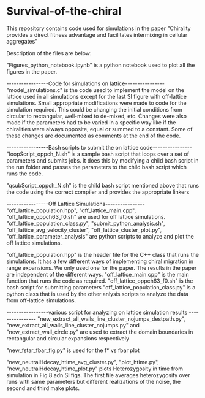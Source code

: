 # Survival-of-the-chiral
This repository contains code used for simulations in the paper  "Chirality provides a direct fitness advantage and facilitates intermixing in cellular aggregates"

Description of the files are below:

"Figures_python_notebook.ipynb" is a python notebook used to plot all the figures in the paper.

-----------------Code for simulations on lattice----------------
"model_simulations.c" is the code used to implement the model on the lattice used in all simulations except for the last SI figure with off-lattice simulations. Small appropriate modifications were made to code for the simulation required. This could be changing the initial conditions from circular to rectangular, well-mixed to de-mixed, etc.  Changes were also made if the parameters had to be varied in a specific way like if the chiralities were always opposite, equal or summed to a constant. Some of these changes are documented as comments at the end of the code. 

-----------------Bash scripts to submit the on lattice code----------------
"loopScript_oppch_N.sh" is a sample bash script that loops over a set of parameters and submits jobs. It does this by modifying a child bash script in the run folder and passes the parameters to the child bash script which runs the code.

"qsubScript_oppch_N.sh" is the child bash script mentioned above that runs the code using the correct compiler and provides the appropriate linkers


-----------------Off Lattice Simulations----------------
"off_lattice_population.hpp", "off_lattice_main.cpp", "off_lattice_oppch63_f0.sh" are used for off lattice simulations.
"off_lattice_population_class.py", "submit_python_analysis.sh", "off_lattice_avg_velocity_cluster", "off_lattice_cluster_plot.py", "off_lattice_parameter_analysis"  are python scripts to analyze and plot the off lattice simulations. 

"off_lattice_population.hpp" is the header file for the C++ class that runs the simulations. It has a few different ways of implementing chiral migration in range expansions. We only used one for the paper. The results in the paper are independent of the different ways.
"off_lattice_main.cpp" is the main function that runs the code as required.
"off_lattice_oppch63_f0.sh" is the bash script for submitting parameters
"off_lattice_population_class.py" is a python class that is used by the other anlysis scripts to analyze the data from off-lattice simulations.


-----------------various script for analyzing on lattice simulation results ----------------
"new_extract_all_walls_line_cluster_nojumps_destpath.py", "new_extract_all_walls_line_cluster_nojumps.py"	and "new_extract_wall_circle.py" are used to extract the domain boundaries in rectangular and circular expansions respectively

"new_fstar_fbar_fig.py" is used for the f* vs fbar plot

"new_neutralHdecay_htime_avg_cluster.py", "plot_htime.py", "new_neutralHdecay_htime_plot.py" plots Heterozygosity in time from simulation in Fig 8 adn SI figs. The first file averages heterozygosity over runs with same parameters but different realizations of the noise, the second and third make plots.
